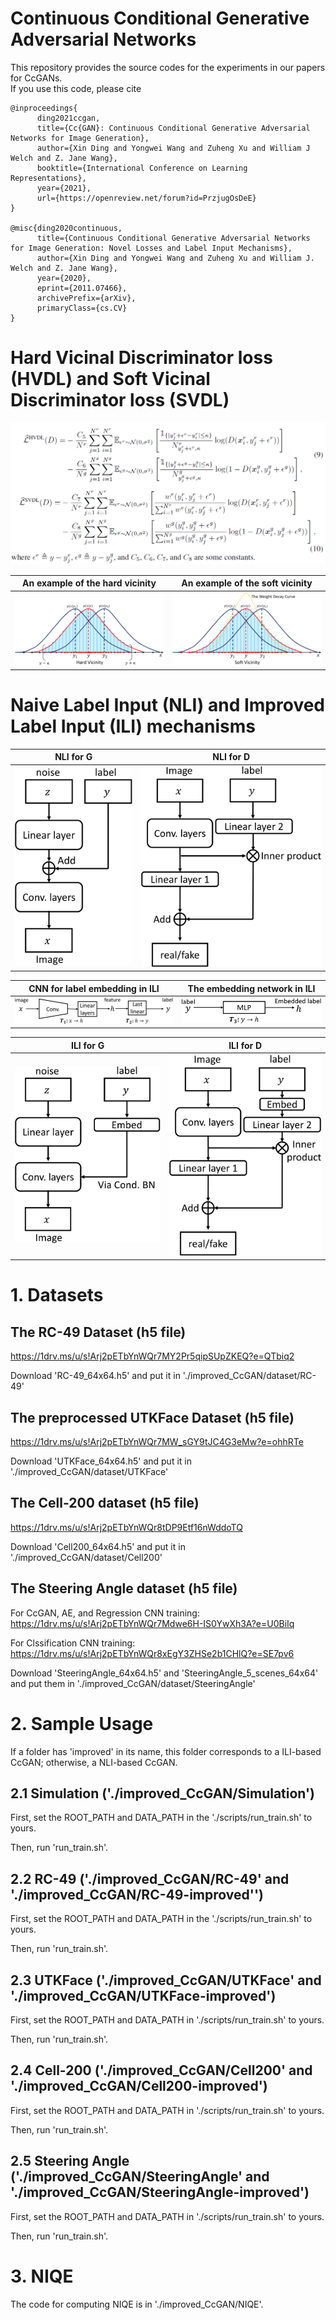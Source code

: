 # Continuous Conditional Generative Adversarial Networks

This repository provides the source codes for the experiments in our papers for CcGANs. <br />
If you use this code, please cite
```text
@inproceedings{
      ding2021ccgan,
      title={Cc{GAN}: Continuous Conditional Generative Adversarial Networks for Image Generation},
      author={Xin Ding and Yongwei Wang and Zuheng Xu and William J Welch and Z. Jane Wang},
      booktitle={International Conference on Learning Representations},
      year={2021},
      url={https://openreview.net/forum?id=PrzjugOsDeE}
}

@misc{ding2020continuous,
      title={Continuous Conditional Generative Adversarial Networks for Image Generation: Novel Losses and Label Input Mechanisms},
      author={Xin Ding and Yongwei Wang and Zuheng Xu and William J. Welch and Z. Jane Wang},
      year={2020},
      eprint={2011.07466},
      archivePrefix={arXiv},
      primaryClass={cs.CV}
}
```

# Hard Vicinal Discriminator loss (HVDL) and Soft Vicinal Discriminator loss (SVDL)

<p align="center">
  <img src="images/HVDL_and_SVDL.png">
</p>

An example of the hard vicinity                  |  An example of the soft vicinity
:-------------------------:|:-------------------------:
![](images/visualization_HVE.png)  |  ![](images/visualization_SVE.png)

# Naive Label Input (NLI) and Improved Label Input (ILI) mechanisms

NLI for G                  |  NLI for D
:-------------------------:|:-------------------------:
![](images/vanilla_label_input_G.png)  |  ![](images/vanilla_label_input_D.png)

CNN for label embedding in ILI   |  The embedding network in ILI
:-------------------------:|:-------------------------:
![](images/pre-trained_CNN_for_label_embedding.png)  |  ![](images/label_embedding_network.png)

ILI for G                  |  ILI for D
:-------------------------:|:-------------------------:
![](images/improved_label_input_G.png)  |  ![](images/improved_label_input_D.png)

# 1. Datasets
## The RC-49 Dataset (h5 file)
https://1drv.ms/u/s!Arj2pETbYnWQr7MY2Pr5qipSUpZKEQ?e=QTbiq2 <br />

Download 'RC-49_64x64.h5' and put it in './improved_CcGAN/dataset/RC-49'

## The preprocessed UTKFace Dataset (h5 file)
https://1drv.ms/u/s!Arj2pETbYnWQr7MW_sGY9tJC4G3eMw?e=ohhRTe <br />

Download 'UTKFace_64x64.h5' and put it in './improved_CcGAN/dataset/UTKFace'

## The Cell-200 dataset (h5 file)
https://1drv.ms/u/s!Arj2pETbYnWQr8tDP9Etf16nWddoTQ <br />

Download 'Cell200_64x64.h5' and put it in './improved_CcGAN/dataset/Cell200'

## The Steering Angle dataset (h5 file)
For CcGAN, AE, and Regression CNN training: <br />
https://1drv.ms/u/s!Arj2pETbYnWQr7Mdwe6H-IS0YwXh3A?e=U0BiIq <br />

For Clssification CNN training: <br />
https://1drv.ms/u/s!Arj2pETbYnWQr8xEgY3ZHSe2b1CHlQ?e=SE7pv6 <br />

Download 'SteeringAngle_64x64.h5' and 'SteeringAngle_5_scenes_64x64' and put them in './improved_CcGAN/dataset/SteeringAngle'


# 2. Sample Usage

If a folder has 'improved' in its name, this folder corresponds to a ILI-based CcGAN; otherwise, a NLI-based CcGAN.

## 2.1 Simulation ('./improved_CcGAN/Simulation')
First, set the ROOT_PATH and DATA_PATH in the './scripts/run_train.sh' to yours.

Then, run 'run_train.sh'.


## 2.2 RC-49 ('./improved_CcGAN/RC-49' and './improved_CcGAN/RC-49-improved'')
First, set the ROOT_PATH and DATA_PATH in the './scripts/run_train.sh' to yours.

Then, run 'run_train.sh'.


## 2.3 UTKFace ('./improved_CcGAN/UTKFace' and './improved_CcGAN/UTKFace-improved')
First, set the ROOT_PATH and DATA_PATH in './scripts/run_train.sh' to yours.

Then, run 'run_train.sh'.


## 2.4 Cell-200 ('./improved_CcGAN/Cell200' and './improved_CcGAN/Cell200-improved')
First, set the ROOT_PATH and DATA_PATH in './scripts/run_train.sh' to yours.

Then, run 'run_train.sh'.


## 2.5 Steering Angle ('./improved_CcGAN/SteeringAngle' and './improved_CcGAN/SteeringAngle-improved')
First, set the ROOT_PATH and DATA_PATH in './scripts/run_train.sh' to yours.

Then, run 'run_train.sh'.


# 3. NIQE
The code for computing NIQE is in './improved_CcGAN/NIQE'.
